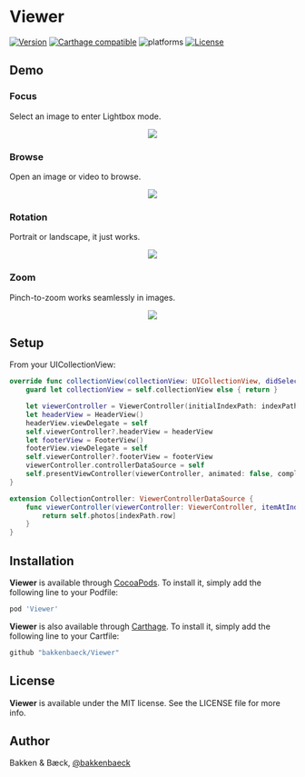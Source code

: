# Viewer

[![Version](https://img.shields.io/cocoapods/v/Viewer.svg?style=flat)](https://cocoapods.org/pods/Viewer)
[![Carthage compatible](https://img.shields.io/badge/Carthage-compatible-4BC51D.svg?style=flat)](https://github.com/bakkenbaeck/Viewer)
![platforms](https://img.shields.io/badge/platforms-iOS%20%7C%20OS%20X%20%7C%20watchOS%20%7C%20tvOS%20-lightgrey.svg)
[![License](https://img.shields.io/cocoapods/l/Viewer.svg?style=flat)](https://cocoapods.org/pods/DATAStack)

## Demo

### Focus

Select an image to enter Lightbox mode.

<p align="center">
  <img src="https://github.com/bakkenbaeck/Viewer/raw/master/GitHub/focus.gif"/>
</p>

### Browse

Open an image or video to browse.

<p align="center">
  <img src="https://github.com/bakkenbaeck/Viewer/raw/master/GitHub/play.gif"/>
</p>

### Rotation

Portrait or landscape, it just works.

<p align="center">
  <img src="https://github.com/bakkenbaeck/Viewer/raw/master/GitHub/rotation.gif"/>
</p>

### Zoom

Pinch-to-zoom works seamlessly in images.

<p align="center">
  <img src="https://raw.githubusercontent.com/bakkenbaeck/Viewer/master/GitHub/zoom.gif"/>
</p>

## Setup

From your UICollectionView:

```swift
override func collectionView(collectionView: UICollectionView, didSelectItemAtIndexPath indexPath: NSIndexPath) {
    guard let collectionView = self.collectionView else { return }

    let viewerController = ViewerController(initialIndexPath: indexPath, collectionView: collectionView)
    let headerView = HeaderView()
    headerView.viewDelegate = self
    self.viewerController?.headerView = headerView
    let footerView = FooterView()
    footerView.viewDelegate = self
    self.viewerController?.footerView = footerView
    viewerController.controllerDataSource = self
    self.presentViewController(viewerController, animated: false, completion: nil)
}

extension CollectionController: ViewerControllerDataSource {
    func viewerController(viewerController: ViewerController, itemAtIndexPath indexPath: NSIndexPath) -> ViewerItem {
        return self.photos[indexPath.row]
    }
}
```

## Installation

**Viewer** is available through [CocoaPods](http://cocoapods.org). To install
it, simply add the following line to your Podfile:

```ruby
pod 'Viewer'
```

**Viewer** is also available through [Carthage](https://github.com/Carthage/Carthage). To install
it, simply add the following line to your Cartfile:

```ruby
github "bakkenbaeck/Viewer"
```

## License

**Viewer** is available under the MIT license. See the LICENSE file for more info.

## Author

Bakken & Bæck, [@bakkenbaeck](https://twitter.com/bakkenbaeck)
